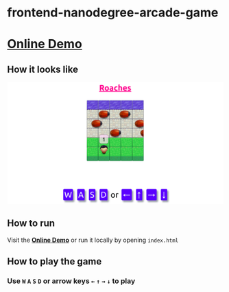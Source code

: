 frontend-nanodegree-arcade-game
===============================

# [ Online Demo](https://jatindhankhar.in/frontend-nanodegree-arcade-game/)
## How it looks like

<img src="screenshots/game.png">

## How to run

Visit the **[ Online Demo](https://jatindhankhar.in/frontend-nanodegree-arcade-game/)** or run it locally by opening `index.html`

## How to play the game

### Use  `W` `A` `S` `D` or arrow keys `←` `↑` `→` `↓` to play


